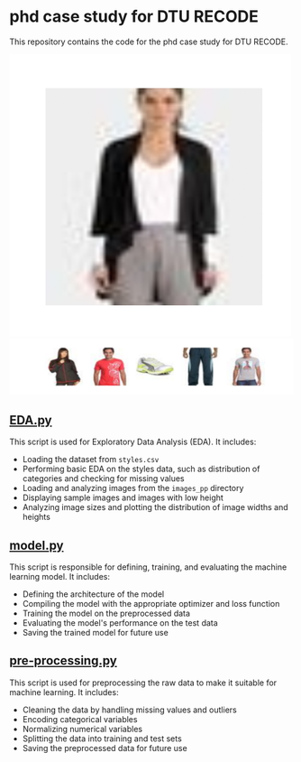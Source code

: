 
# phd case study for DTU RECODE

This repository contains the code for the phd case study for DTU RECODE. 

![test image](test_image.png)
![similar images](similar_images.png)

## [EDA.py](EDA.py)

This script is used for Exploratory Data Analysis (EDA). It includes:

- Loading the dataset from `styles.csv`
- Performing basic EDA on the styles data, such as distribution of categories and checking for missing values
- Loading and analyzing images from the `images_pp` directory
- Displaying sample images and images with low height
- Analyzing image sizes and plotting the distribution of image widths and heights

## [model.py](model.py)

This script is responsible for defining, training, and evaluating the machine learning model. It includes:

- Defining the architecture of the model
- Compiling the model with the appropriate optimizer and loss function
- Training the model on the preprocessed data
- Evaluating the model's performance on the test data
- Saving the trained model for future use

## [pre-processing.py](pre-processing.py)

This script is used for preprocessing the raw data to make it suitable for machine learning. It includes:

- Cleaning the data by handling missing values and outliers
- Encoding categorical variables
- Normalizing numerical variables
- Splitting the data into training and test sets
- Saving the preprocessed data for future use